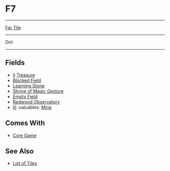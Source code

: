 # F7

___
[Far Tile](../keywords/far_tile.md)
___
Dirt
___


## Fields

- [Ⅱ](../difficulties.md) [Treasure](../fields/treasure.md)
- [Blocked Field](../keywords/blocked_field.md)
- [Learning Stone](../fields/learning_stone.md)
- [Shrine of Magic Gesture](../fields/shrine_of_magic_gesture.md)
- [Empty Field](../keywords/empty_field.md)
- [Redwood Observatory](../fields/redwood_observatory.md)
- [Ⅲ](../difficulties.md) :valuables: [Mine](../fields/mine.md)


## Comes With

- [Core Game](../content/core_game.md)


## See Also

- [List of Tiles](index.md)
